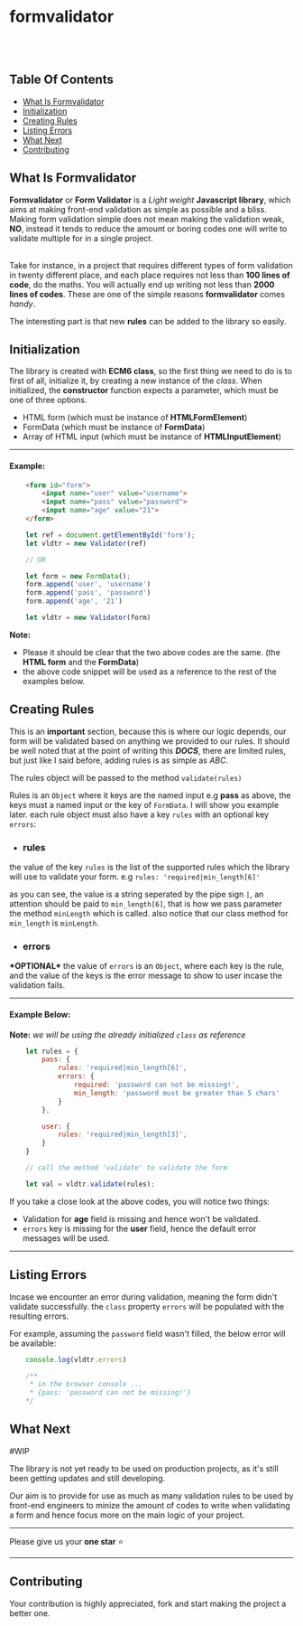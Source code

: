 # formvalidator
<br><br>

## Table Of Contents

* [What Is Formvalidator](#what-is-fv)
* [Initialization](#initialization)
* [Creating Rules](#creatin-rules)
* [Listing Errors](#listing-errors)
* [What Next](#what-next)
* [Contributing](#contributing)

<a name="what-is-fv"></a>

## What Is Formvalidator

**Formvalidator** or **Form Validator** is a _Light weight_ **Javascript library**, which aims at making front-end validation as simple as possible and a bliss. <br>
Making form validation simple does not mean making the validation weak, **NO**, instead it tends to reduce the amount or boring codes one will write to validate multiple for in a single project.
<br><br>

Take for instance, in a project that requires different types of form validation in twenty different place, and each place requires not less than **100 lines of code**, do the maths. You will actually end up writing not less than **2000 lines of codes**. These are one of the simple reasons **formvalidator** comes *_handy_*.

The interesting part is that new **rules** can be added to the library so easily.


<a name="initialization"></a>

## Initialization

The library is created with **ECM6 class**, so the first thing we need to do is to first of all, initialize it, by creating a new instance of the _class_.  When initialized, the **constructor** function expects a parameter, which must be one of three options.

* HTML form (which must be instance of **HTMLFormElement**)
* FormData (which must be instance of **FormData**)
* Array of HTML input (which must be instance of **HTMLInputElement**)

---------------

#### Example:

```html
    <form id="form">
        <input name="user" value="username">
        <input name="pass" value="password">
        <input name="age" value="21">
    </form>
```

```javascript
    let ref = document.getElementById('form');
    let vldtr = new Validator(ref)

    // OR

    let form = new FormData();
    form.append('user', 'username')
    form.append('pass', 'password')
    form.append('age', '21')

    let vldtr = new Validator(form)
```

**Note:** 
* Please it should be clear that the two above codes are the same. (the **HTML form** and the **FormData**)
* the above code snippet will be used as a reference to the rest of the examples below.


<a name="creatin-rules"></a>

## Creating Rules

This is an **important** section, because this is where our logic depends, our form will be validated based on anything we provided to our rules. It should be well noted that at the point of writing this **_DOCS_**, there are limited rules, but just like I said before, adding rules is as simple as _ABC_. 

The rules object will be passed to the method `validate(rules)`

Rules is an `Object` where it keys are the named input e.g **pass** as above, the keys must a named input or the key of `FormData`. I will show you example later. each rule object must also have a key `rules` with an optional key `errors`:

* ### rules

the value of the key `rules` is the list of the supported rules which the library will use to validate your form.
e.g `rules: 'required|min_length[6]'`

as you can see, the value is a string seperated by the pipe sign `|`, an attention should be paid to `min_length[6]`, that is how we pass parameter the method `minLength` which is called. also notice that our class method for `min_length` is `minLength`.

* ### errors

**\*OPTIONAL\***
the value of `errors` is an `Object`, where each key is the rule, and the value of the keys is the error message to show to user incase the validation fails.

--------------------

#### Example Below:

**Note:** _we will be using the already initialized `class` as reference_

```javascript
    let rules = {
        pass: {
            rules: 'required|min_length[6]',
            errors: {
                required: 'password can not be missing!',
                min_length: 'password must be greater than 5 chars'
            }
        },

        user: {
            rules: 'required|min_length[3]',
        }
    }

    // call the method 'validate' to validate the form

    let val = vldtr.validate(rules);
```

If you take a close look at the above codes, you will notice two things:
* Validation for **age** field is missing and hence won't be validated.
* `errors` key is missing for the **user** field, hence the default error messages will be used.

--------------

<a name="#listing-errors"></a>

## Listing Errors

Incase we encounter an error during validation, meaning the form didn't validate successfully. the `class` property `errors` will be populated with the resulting errors.

For example, assuming the `password` field wasn't filled, the below error will be available:

```javascript
    console.log(vldtr.errors)

    /**
     * in the browser console ...
     * {pass: 'password can not be missing!'}
    */
```

<a name="what-next"></a>

## What Next

#WIP

The library is not yet ready to be used on production projects, as it's still been getting updates and still developing.

Our aim is to provide for use as much as many validation rules to be used by front-end engineers to minize the amount of codes to write when validating a form and hence focus more on the main logic of your project.

------------------

Please give us your **one star** :star:

---------------


<a name="contributing"></a>

## Contributing

Your contribution is highly appreciated, fork and start making the project a better one.

